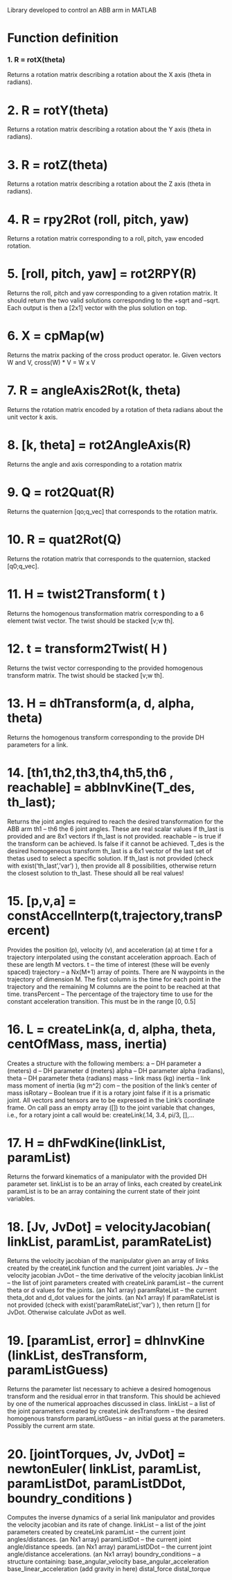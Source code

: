 Library developed to control an ABB arm in MATLAB


# Function definition

### 1. R = rotX(theta) 

Returns a rotation matrix describing a rotation
about the X axis (theta in radians).

# 2. R = rotY(theta) 

Returns a rotation matrix describing a rotation
about the Y axis (theta in radians).

# 3. R = rotZ(theta) 

Returns a rotation matrix describing a rotation
about the Z axis (theta in radians).

# 4. R = rpy2Rot (roll, pitch, yaw) 

Returns a rotation matrix corresponding to a roll,
pitch, yaw encoded rotation.

# 5. [roll, pitch, yaw] = rot2RPY(R)

Returns the roll, pitch and yaw corresponding to a
given rotation matrix. It should return the two
valid solutions corresponding to the +sqrt and 
–sqrt. Each output is then a [2x1] vector with
the plus solution on top.

# 6. X = cpMap(w) 

Returns the matrix packing of the cross product
operator. Ie. Given vectors W and V, cross(W) *
V = W x V


# 7. R = angleAxis2Rot(k, theta) 

Returns the rotation matrix encoded by a rotation
of theta radians about the unit vector k axis.


# 8. [k, theta] = rot2AngleAxis(R) 

Returns the angle and axis corresponding to a
rotation matrix

# 9. Q = rot2Quat(R) 

Returns the quaternion [qo;q_vec] that
corresponds to the rotation matrix.

# 10. R = quat2Rot(Q)

Returns the rotation matrix that corresponds to
the quaternion, stacked [q0;q_vec]. 

# 11. H = twist2Transform( t ) 

Returns the homogenous transformation matrix
corresponding to a 6 element twist vector. The
twist should be stacked [v;w th].

# 12. t = transform2Twist( H ) 

Returns the twist vector corresponding to the
provided homogenous transform matrix. The
twist should be stacked [v;w th].

# 13. H = dhTransform(a, d, alpha, theta) 

Returns the homogenous transform corresponding
to the provide DH parameters for a link.

# 14. [th1,th2,th3,th4,th5,th6 , reachable] = abbInvKine(T_des, th_last);

Returns the joint angles required to reach the desired transformation for the ABB arm
th1 – th6 the 6 joint angles. These are real scalar values if th_last is provided and are 8x1 vectors if th_last is not provided.
reachable – is true if the transform can be achieved. Is false if it cannot be achieved.
T_des is the desired homogeneous transform
th_last is a 6x1 vector of the last set of thetas used to select a specific solution. If th_last is not provided (check with exist(‘th_last’,’var’) ), then provide all 8 possibilities, otherwise return the closest solution to th_last. These should all be real values!


# 15. [p,v,a] = constAccelInterp(t,trajectory,transPercent)

Provides the position (p), velocity (v), and acceleration (a) at time t for a trajectory interpolated using the constant acceleration approach. Each of these are length M vectors.
t – the time of interest (these will be evenly spaced)
trajectory – a Nx(M+1) array of points. There are N waypoints in the trajectory of dimension M. The first column is the time for each point in the trajectory and the remaining M columns are the point to be reached at that time.
transPercent – The percentage of the trajectory time to use for the constant acceleration transition. This must be in the range [0, 0.5]


# 16. L = createLink(a, d, alpha, theta, centOfMass, mass, inertia) 

Creates a structure with the following members:
a – DH parameter a (meters)
d – DH parameter d (meters)
alpha – DH parameter alpha (radians),
theta – DH parameter theta (radians)
mass – link mass (kg)
inertia – link mass moment of inertia (kg m^2)
com – the position of the link’s center of mass
isRotary – Boolean true if it is a rotary joint false if it is a prismatic joint.
All vectors and tensors are to be expressed in the Link’s coordinate frame.
On call pass an empty array ([]) to the joint variable that changes, i.e., for a rotary joint a call would be: createLink(.14, 3.4, pi/3, [],…

# 17. H = dhFwdKine(linkList, paramList)

Returns the forward kinematics of a manipulator with the provided DH parameter set.
linkList is to be an array of links, each created by createLink
paramList is to be an array containing the current state of their joint variables.

# 18. [Jv, JvDot] = velocityJacobian( linkList, paramList, paramRateList)

Returns the velocity jacobian of the manipulator given an array of links created by the createLink function and the current joint variables.
Jv – the velocity jacobian
JvDot – the time derivative of the velocity jacobian
linkList – the list of joint parameters created with createLink
paramList – the current theta or d values for the joints. (an Nx1 array)
paramRateList – the current theta_dot and d_dot values for the joints. (an Nx1 array)
If paramRateList is not provided (check with exist(‘paramRateList’,’var’) ), then return [] for JvDot. Otherwise calculate JvDot as well.

# 19. [paramList, error] = dhInvKine (linkList, desTransform, paramListGuess)

Returns the parameter list necessary to achieve a desired homogenous transform and the residual error in that transform. This should be achieved by one of the numerical approaches discussed in class.
linkList – a list of the joint parameters created by createLink
desTransform – the desired homogenous transform
paramListGuess – an initial guess at the parameters. Possibly the current arm state.

# 20. [jointTorques, Jv, JvDot] = newtonEuler( linkList, paramList, paramListDot, paramListDDot, boundry_conditions )

Computes the inverse dynamics of a serial link manipulator and provides the velocity jacobian and its rate of change.
linkList – a list of the joint parameters created by createLink
paramList – the current joint angles/distances. (an Nx1 array)
paramListDot – the current joint angle/distance speeds. (an Nx1 array)
paramListDDot – the current joint angle/distance accelerations. (an Nx1 array)
boundry_conditions – a structure containing:
base_angular_velocity
base_angular_acceleration
base_linear_acceleration (add gravity in here)
distal_force
distal_torque




